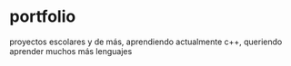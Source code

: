# portfolio
proyectos escolares y de más,
aprendiendo actualmente c++,
queriendo aprender muchos más lenguajes 
